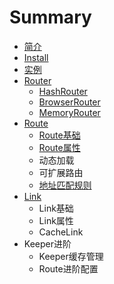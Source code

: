 # Summary

* [简介](README.md)
* [Install](install.md)
* [实例](chapter1.md)
* [Router](router/README.md)
  * [HashRouter](router/HashRouter.md)
  * [BrowserRouter](router/BrowserRouter.md)
  * [MemoryRouter](router/MemoryRouter.md)
* [Route](route.md)
  * [Route基础](route/ji-ben-shi-yong.md)
  * [Route属性](route/bao-liu-shu-xing.md)
  * 动态加载
  * 可扩展路由
  * [地址匹配规则](route/di-zhi-pi-pei-gui-ze.md)
* [Link](link.md)
  * Link基础
  * Link属性
  * CacheLink
* Keeper进阶
  * Keeper缓存管理
  * Route进阶配置


